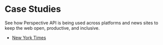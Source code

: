 # Case Studies

See how Perspective API is being used across platforms and news sites to keep the web open, productive, and inclusive.

+ [New York Times](nyt.md)

